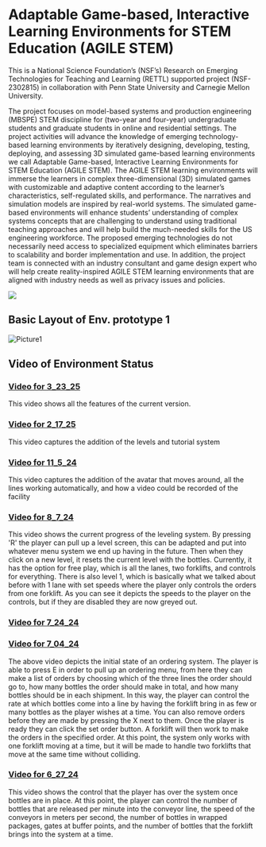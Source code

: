 # Adaptable Game-based, Interactive Learning Environments for STEM Education (AGILE STEM) 

This is a National Science Foundation’s (NSF’s) Research on Emerging Technologies for Teaching and Learning (RETTL)  supported project (NSF-2302815) in collaboration with Penn State University and Carnegie Mellon University.

The project focuses on model-based systems and production engineering (MBSPE) STEM discipline for (two-year and four-year) undergraduate students and graduate students in online and residential settings. The project activities will advance the knowledge of emerging technology-based learning environments by iteratively designing, developing, testing, deploying, and assessing 3D simulated game-based learning environments we call Adaptable Game-based, Interactive Learning Environments for STEM Education (AGILE STEM). The AGILE STEM learning environments will immerse the learners in complex three-dimensional (3D) simulated games with customizable and adaptive content according to the learner’s characteristics, self-regulated skills, and performance. The narratives and simulation models are inspired by real-world systems. The simulated game-based environments will enhance students’ understanding of complex systems concepts that are challenging to understand using traditional teaching approaches and will help build the much-needed skills for the US engineering workforce. The proposed emerging technologies do not necessarily need access to specialized equipment which eliminates barriers to scalability and border implementation and use. In addition, the project team is connected with an industry consultant and game design expert who will help create reality-inspired AGILE STEM learning environments that are aligned with industry needs as well as privacy issues and policies.


![](https://sites.lafayette.edu/lopezbec/files/2023/09/AGILE-STEM.png)


## Basic Layout of Env. prototype 1

![Picture1](https://github.com/psu-edu/agile_stem_basic_game/assets/54818552/4730a87f-7b9f-46ae-bc83-d2e8c23b5ab7)


## Video of Environment Status
### [Video for 3_23_25](https://youtu.be/JZ4whM124tg) 
This video shows all the features of the current version.


### [Video for 2_17_25](https://youtu.be/mrC2iBaFJn8) 
This video captures the addition of the levels and tutorial system

### [Video for 11_5_24](https://youtu.be/EdjRQWPmuqE) 
This video captures the addition of the avatar that moves around, all the lines working automatically, and how a video could be recorded of the facility

### [Video for 8_7_24]( https://youtu.be/_0_LhOKbQTw) 
This video shows the current progress of the leveling system. By pressing 'R' the player can pull up a level screen, this can be adapted and put into whatever menu system we end up having in the future. Then when they click on a new level, it resets the current level with the bottles. Currently, it has the option for free play, which is all the lanes, two forklifts, and controls for everything. There is also level 1, which is basically what we talked about before with 1 lane with set speeds where the player only controls the orders from one forklift. As you can see it depicts the speeds to the player on the controls, but if they are disabled they are now greyed out. 

### [Video for 7_24_24](https://youtu.be/pv_mB-RKAjI)

### [Video for 7_04_24](https://www.youtube.com/watch?v=IoUlHEkjuGc&feature=youtu.be)

The above video depicts the initial state of an ordering system. The player is able to press E in order to pull up an ordering menu, from here they can make a list of orders by choosing which of the three lines the order should go to, how many bottles the order should make in total, and how many bottles should be in each shipment. In this way, the player can control the rate at which bottles come into a line by having the forklift bring in as few or many bottles as the player wishes at a time. You can also remove orders before they are made by pressing the X next to them. Once the player is ready they can click the set order button. A forklift will then work to make the orders in the specified order. At this point, the system only works with one forklift moving at a time, but it will be made to handle two forklifts that move at the same time without colliding.

### [Video for 6_27_24](https://youtu.be/W1szCSUhD0Q)

This video shows the control that the player has over the system once bottles are in place. At this point, the player can control the number of bottles that are released per minute into the conveyor line, the speed of the conveyors in meters per second, the number of bottles in wrapped packages, gates at buffer points, and the number of bottles that the forklift brings into the system at a time.
